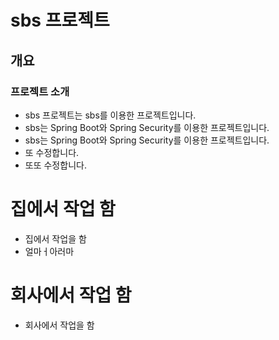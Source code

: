 <!-- markdown 언어 -->

# sbs 프로젝트

## 개요

### 프로젝트 소개

- sbs 프로젝트는 sbs를 이용한 프로젝트입니다.
- sbs는 Spring Boot와 Spring Security를 이용한 프로젝트입니다.
- sbs는 Spring Boot와 Spring Security를 이용한 프로젝트입니다.
- 또 수정합니다.
- 또또 수정합니다.

# 집에서 작업 함

- 집에서 작업을 함
- 얼마ㅓ아러마

# 회사에서 작업 함

- 회사에서 작업을 함
